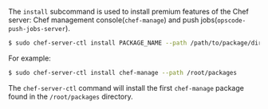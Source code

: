 The `install` subcommand is used to install premium features of the Chef
server: Chef management console(`chef-manage`) and push
jobs(`opscode-push-jobs-server`).

``` bash
$ sudo chef-server-ctl install PACKAGE_NAME --path /path/to/package/directory
```

For example:

``` bash
$ sudo chef-server-ctl install chef-manage --path /root/packages
```

The `chef-server-ctl` command will install the first `chef-manage`
package found in the `/root/packages` directory.
